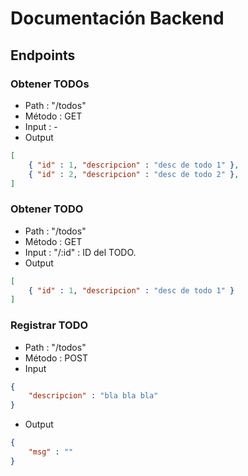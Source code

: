 # Documentación Backend

## Endpoints

### Obtener TODOs

- Path : "/todos"
- Método : GET
- Input : -
- Output

``` json
[
    { "id" : 1, "descripcion" : "desc de todo 1" },
    { "id" : 2, "descripcion" : "desc de todo 2" },
]
```

### Obtener TODO

- Path : "/todos"
- Método : GET
- Input : "/:id" : ID del TODO.
- Output

``` json
[
    { "id" : 1, "descripcion" : "desc de todo 1" }
]
```

### Registrar TODO

- Path : "/todos"
- Método : POST
- Input

``` json
{
    "descripcion" : "bla bla bla"
}
```

- Output

``` json
{
    "msg" : ""
}
```